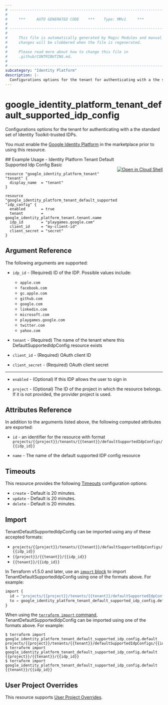 ```yaml
---
# ----------------------------------------------------------------------------
#
#     ***     AUTO GENERATED CODE    ***    Type: MMv1     ***
#
# ----------------------------------------------------------------------------
#
#     This file is automatically generated by Magic Modules and manual
#     changes will be clobbered when the file is regenerated.
#
#     Please read more about how to change this file in
#     .github/CONTRIBUTING.md.
#
# ----------------------------------------------------------------------------
subcategory: "Identity Platform"
description: |-
  Configurations options for the tenant for authenticating with a the standard set of Identity Toolkit-trusted IDPs.
---
```


# google\_identity\_platform\_tenant\_default\_supported\_idp\_config

Configurations options for the tenant for authenticating with a the standard set of Identity Toolkit-trusted IDPs.

You must enable the
[Google Identity Platform](https://console.cloud.google.com/marketplace/details/google-cloud-platform/customer-identity) in
the marketplace prior to using this resource.



<div class = "oics-button" style="float: right; margin: 0 0 -15px">
  <a href="https://console.cloud.google.com/cloudshell/open?cloudshell_git_repo=https%3A%2F%2Fgithub.com%2Fterraform-google-modules%2Fdocs-examples.git&cloudshell_working_dir=identity_platform_tenant_default_supported_idp_config_basic&cloudshell_image=gcr.io%2Fcloudshell-images%2Fcloudshell%3Alatest&open_in_editor=main.tf&cloudshell_print=.%2Fmotd&cloudshell_tutorial=.%2Ftutorial.md" target="_blank">
    <img alt="Open in Cloud Shell" src="//gstatic.com/cloudssh/images/open-btn.svg" style="max-height: 44px; margin: 32px auto; max-width: 100%;">
  </a>
</div>
## Example Usage - Identity Platform Tenant Default Supported Idp Config Basic


```hcl
resource "google_identity_platform_tenant" "tenant" {
  display_name  = "tenant"
}

resource "google_identity_platform_tenant_default_supported_idp_config" "idp_config" {
  enabled       = true
  tenant        = google_identity_platform_tenant.tenant.name
  idp_id        = "playgames.google.com"
  client_id     = "my-client-id"
  client_secret = "secret"
}
```

## Argument Reference

The following arguments are supported:


* `idp_id` -
  (Required)
  ID of the IDP. Possible values include:
  * `apple.com`
  * `facebook.com`
  * `gc.apple.com`
  * `github.com`
  * `google.com`
  * `linkedin.com`
  * `microsoft.com`
  * `playgames.google.com`
  * `twitter.com`
  * `yahoo.com`

* `tenant` -
  (Required)
  The name of the tenant where this DefaultSupportedIdpConfig resource exists

* `client_id` -
  (Required)
  OAuth client ID

* `client_secret` -
  (Required)
  OAuth client secret


- - -


* `enabled` -
  (Optional)
  If this IDP allows the user to sign in

* `project` - (Optional) The ID of the project in which the resource belongs.
    If it is not provided, the provider project is used.


## Attributes Reference

In addition to the arguments listed above, the following computed attributes are exported:

* `id` - an identifier for the resource with format `projects/{{project}}/tenants/{{tenant}}/defaultSupportedIdpConfigs/{{idp_id}}`

* `name` -
  The name of the default supported IDP config resource


## Timeouts

This resource provides the following
[Timeouts](https://developer.hashicorp.com/terraform/plugin/sdkv2/resources/retries-and-customizable-timeouts) configuration options:

- `create` - Default is 20 minutes.
- `update` - Default is 20 minutes.
- `delete` - Default is 20 minutes.

## Import


TenantDefaultSupportedIdpConfig can be imported using any of these accepted formats:

* `projects/{{project}}/tenants/{{tenant}}/defaultSupportedIdpConfigs/{{idp_id}}`
* `{{project}}/{{tenant}}/{{idp_id}}`
* `{{tenant}}/{{idp_id}}`


In Terraform v1.5.0 and later, use an [`import` block](https://developer.hashicorp.com/terraform/language/import) to import TenantDefaultSupportedIdpConfig using one of the formats above. For example:

```tf
import {
  id = "projects/{{project}}/tenants/{{tenant}}/defaultSupportedIdpConfigs/{{idp_id}}"
  to = google_identity_platform_tenant_default_supported_idp_config.default
}
```

When using the [`terraform import` command](https://developer.hashicorp.com/terraform/cli/commands/import), TenantDefaultSupportedIdpConfig can be imported using one of the formats above. For example:

```
$ terraform import google_identity_platform_tenant_default_supported_idp_config.default projects/{{project}}/tenants/{{tenant}}/defaultSupportedIdpConfigs/{{idp_id}}
$ terraform import google_identity_platform_tenant_default_supported_idp_config.default {{project}}/{{tenant}}/{{idp_id}}
$ terraform import google_identity_platform_tenant_default_supported_idp_config.default {{tenant}}/{{idp_id}}
```

## User Project Overrides

This resource supports [User Project Overrides](https://registry.terraform.io/providers/hashicorp/google/latest/docs/guides/provider_reference#user_project_override).
